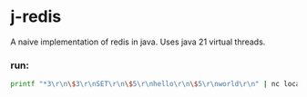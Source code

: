 # j-redis

A naive implementation of redis in java. Uses java 21 virtual threads.

### run:
```bash
printf "*3\r\n\$3\r\nSET\r\n\$5\r\nhello\r\n\$5\r\nworld\r\n" | nc localhost 5001
```
